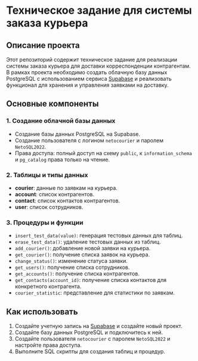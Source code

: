 # Техническое задание для системы заказа курьера

## Описание проекта

Этот репозиторий содержит техническое задание для реализации системы заказа курьера для доставки корреспонденции контрагентам. В рамках проекта необходимо создать облачную базу данных PostgreSQL с использованием сервиса [Supabase](https://supabase.com/) и реализовать функционал для хранения и управления заявками на доставку.

## Основные компоненты

### 1. **Создание облачной базы данных**
- Создание базы данных PostgreSQL на Supabase.
- Создание пользователя с логином `netocourier` и паролем `NetoSQL2022`.
- Права доступа: полный доступ на схему `public`, к `information_schema` и `pg_catalog` права только на чтение.

### 2. **Таблицы и типы данных**
- **courier**: данные по заявкам на курьера.
- **account**: список контрагентов.
- **contact**: список контактов контрагентов.
- **user**: список сотрудников.

### 3. **Процедуры и функции**
- `insert_test_data(value)`: генерация тестовых данных для таблиц.
- `erase_test_data()`: удаление тестовых данных из таблиц.
- `add_courier()`: добавление новой заявки на курьера.
- `get_courier()`: получение списка заявок на курьера.
- `change_status()`: изменение статуса заявки.
- `get_users()`: получение списка сотрудников.
- `get_accounts()`: получение списка контрагентов.
- `get_contacts(account_id)`: получение списка контактов для конкретного контрагента.
- `courier_statistic`: представление для статистики по заявкам.

## Как использовать

1. Создайте учетную запись на [Supabase](https://supabase.com/) и создайте новый проект.
2. Создайте базу данных PostgreSQL и подключитесь к ней.
3. Создайте пользователя `netocourier` с паролем `NetoSQL2022` и настройте права доступа.
4. Выполните SQL скрипты для создания таблиц и процедур.


